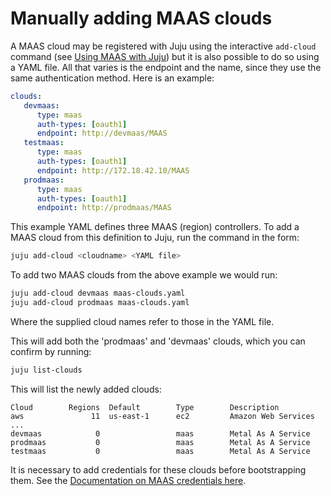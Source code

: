 # Manually adding MAAS clouds

A MAAS cloud may be registered with Juju using the interactive `add-cloud`
command (see [Using MAAS with Juju][clouds-maas]) but it is also possible to do
so using a YAML file. All that varies is the endpoint and the name, since they
use the same authentication method. Here is an example:

```yaml
clouds:
   devmaas:
      type: maas
      auth-types: [oauth1]
      endpoint: http://devmaas/MAAS
   testmaas:
      type: maas
      auth-types: [oauth1]
      endpoint: http://172.18.42.10/MAAS
   prodmaas:
      type: maas
      auth-types: [oauth1]
      endpoint: http://prodmaas/MAAS
```

This example YAML defines three MAAS (region) controllers. To add a MAAS cloud
from this definition to Juju, run the command in the form:
 
```bash
juju add-cloud <cloudname> <YAML file>
```

To add two MAAS clouds from the above example we would run:

```bash
juju add-cloud devmaas maas-clouds.yaml
juju add-cloud prodmaas maas-clouds.yaml
```

Where the supplied cloud names refer to those in the YAML file.

This will add both the 'prodmaas' and 'devmaas' clouds, which you can confirm
by running:
 
```bash
juju list-clouds
```

This will list the newly added clouds:

<!-- JUJUVERSION: 2.0.0-xenial-amd64 -->
<!-- JUJUCOMMAND: juju list-clouds -->
```no-highlight
Cloud        Regions  Default        Type        Description
aws               11  us-east-1      ec2         Amazon Web Services
...
devmaas            0                 maas        Metal As A Service
prodmaas           0                 maas        Metal As A Service
testmaas           0                 maas        Metal As A Service
```

It is necessary to add credentials for these clouds before bootstrapping them.
See the [Documentation on MAAS credentials here][maas-credentials].


<!-- LINKS -->

[clouds-maas]: ./clouds-maas.md
[maas-credentials]: ./clouds-maas.md#add-credentials
